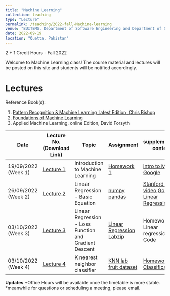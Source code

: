 ```yaml
---
title: "Machine Learning"
collection: teaching
type: "Lecture"
permalink: /teaching/2022-fall-Machine-learning
venue: "BUITEMS, Department of Software Engineering and Department of Computer Engineering"
date: 2022-09-19
location: "Quetta, Pakistan"
---
```


2 + 1 Credit Hours - Fall 2022

<!---
Machine Learning
======
-->

Welcome to Machine Learning class! 
The course material and lectures will be posted on this site and students will be notified accordingly. 




<!---[Grades](https://github.com/kashifliaqat/kashifliaqat.github.io/raw/master/files/fall_2021/Grading_PP.pdf)

[Formula Sheet - Final Term](https://github.com/kashifliaqat/kashifliaqat.github.io/raw/master/files/fall_2021/PP_final_Formula_Sheet.pdf)
-->

Lectures
======
Reference Book(s): 
1. [Pattern Recognition & Machine Learning, latest Edition, Chris Bishop](https://www.microsoft.com/en-us/research/uploads/prod/2006/01/Bishop-Pattern-Recognition-and-Machine-Learning-2006.pdf)
2. [Foundations of Machine Learning](https://github.com/Saniya-Ashraf/saniya-ashraf.github.io/raw/master/ML/foundations%20of%20machine%20learning%20second%20edition.pdf) 
3. Applied Machine Learning, online Edition, David Forsyth

| **Date**   | **Lecture No. (Download Link)**                                                                                      | **Topic**                            |**Assignment**| **supplementary content**|
|------------|----------------------------------------------------------------------------------------------------------------------|--------------------------------------|--------------|--------------------------|
| 19/09/2022 (Week 1) | [Lecture 1](https://github.com/Saniya-Ashraf/saniya-ashraf.github.io/raw/master/ML/ML%20Lecture%201%20%20Introduction%20to%20Machine%20Learning.pdf) | Introduction to Machine Learning |[Homework 1](https://github.com/Saniya-Ashraf/saniya-ashraf.github.io/raw/master/ML/ML_assignment1.pdf)|[intro to ML, Google](https://developers.google.com/machine-learning/intro-to-ml)|
| 26/09/2022 (Week 2) | [Lecture 2](https://github.com/Saniya-Ashraf/saniya-ashraf.github.io/blob/master/ML/ML%20lecture%20notes%201%202022-09-28%2017_52_03.pdf) | Linear Regression - Basic Equation|[numpy](https://colab.research.google.com/github/google/eng-edu/blob/main/ml/cc/exercises/numpy_ultraquick_tutorial.ipynb?utm_source=mlcc&utm_campaign=colab-external&utm_medium=referral&utm_content=numpy_tf2-colab&hl=en) [pandas](https://colab.research.google.com/github/google/eng-edu/blob/main/ml/cc/exercises/pandas_dataframe_ultraquick_tutorial.ipynb?utm_source=mlcc&utm_campaign=colab-external&utm_medium=referral&utm_content=pandas_tf2-colab&hl=en)|[Stanford YT video](https://www.youtube.com/watch?v=4b4MUYve_U8),[Google - Linear Regression](https://developers.google.com/machine-learning/crash-course/descending-into-ml/linear-regression) | 
| 03/10/2022 (Week 3) | [Lecture 3](https://github.com/Saniya-Ashraf/saniya-ashraf.github.io/blob/master/ML/ML%20lecture%20notes%201%202022-09-28%2017_52_03.pdf) | Linear Regression - Loss Function and Gradient Descent|[Linear Regression Lab](https://github.com/Saniya-Ashraf/saniya-ashraf.github.io/blob/master/ML/Linear%20Regression.ipynb)[zip](https://github.com/Saniya-Ashraf/saniya-ashraf.github.io/raw/master/ML/Linear%20Regression.zip)|Homework 2 - Linear regression Code|
| 03/10/2022 (Week 4)| [Lecture 4](https://github.com/Saniya-Ashraf/saniya-ashraf.github.io/raw/master/ML/KNN%20and%20optimization.pdf) | K nearest neighbor classifier |[KNN lab](https://github.com/Saniya-Ashraf/saniya-ashraf.github.io/raw/master/ML/Classification%20with%20KNN%20(2).zip) [fruit dataset](https://github.com/Saniya-Ashraf/saniya-ashraf.github.io/blob/master/ML/fruit_data_with_colors%20(1).txt)|[Homework 3 - Classification](https://github.com/Saniya-Ashraf/saniya-ashraf.github.io/blob/master/ML/homework%2B3.ipynb)|


**Updates**
*Office Hours will be available once the timetable is more stable.
*meanwhile for questions or scheduling a meeting, please email.



